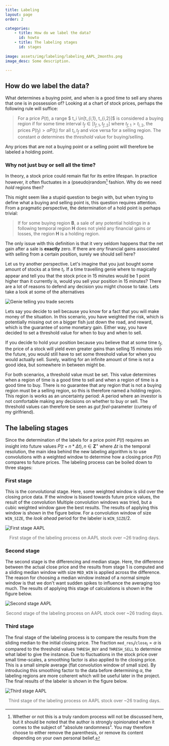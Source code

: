 ```yaml
---
title: Labeling
layout: page
order: 2

categories:
    - title: How do we label the data?
      id: howto
    - title: The labeling stages
      id: stages
      
image: assets/img/labeling/labeling_AAPL_2months.png
image_desc: Some description.

---
```

<style>
  .small_vspace {
     margin-bottom: 5mm;
  }
</style>

<div id="howto">
</div>

## How do we label the data?
What determines a buying point, and when is a good time to sell any shares that one is in possession of? 
Looking at a chart of stock prices, perhaps the following rule will suffice:

>For a price $P(t)$, a range $ t_i \in[t_{i,1}, t_{i,2}]$ is considered a buying region if for some time interval
>$t_f \in [t_{f,1}, t_{f,2}]$ where $t_{f,1} > t_{i,2}$, the prices $P(t_f) > \alpha P(t_i)$ for all $t_i, t_f$ and vice versa for a
>selling region. The constant $\alpha$ determines the $\textit{threshold}$ value for buying/selling. 

Any prices that are not a buying point or a selling point will therefore be labeled a holding point.

### Why not just buy or sell all the time?
In theory, a stock price could remain flat for its entire lifespan. In practice however, it often fluctuates in a
(pseudo)random[^1] fashion. Why do we need *hold* regions then?

This might seem like a stupid question to begin with, but when trying to define what a buying and selling point is,
this question requires attention. From a pragmatic perspective, the determination of a hold point is perhaps trivial:
>If for some buying region $\mathbf{B}$, a sale of any potential holdings in a following temporal region $\mathbf{H}$ does 
>not yield any financial gains or losses, the region $\mathbf{H}$ is a holding region.

The only issue with this definition is that it very seldom happens that the net gain after a sale is **exactly** zero.
If there are *any* financial gains associated with selling from a certain position, surely we should sell here?

Let us try another perspective. Let's imagine that you just bought some amount of stocks at a time $t_i$. If a time travelling 
genie where to magically appear and tell you that the stock price in 15 minutes would be 1 point higher than it currently is, 
would you sell your position in 15 minutes? There are a lot of reasons to defend any decision you might choose to take.
Lets take a look at some of the alternatives

![Genie telling you trade secrets](assets/img/labeling/genie.png)

Lets say you decide to sell because you know for a fact that you will make money of the situation. 
In this scenario, you have weighted the risk, which is potentially missing out on a bigger fish just down the road,
and reward, which is the guarantee of some monetary gain. Either way, you have decided to set a threshold value for when
to buy and when to sell.

If you decide to hold your position because you believe that at some time $t_f$, the price of a stock will yield even
greater gains than selling 15 minutes into the future, you would still have to set some threshold value
for when you would actually sell. Surely, waiting for an infinite amount of time is not a good idea, but somewhere in
between might be.

For both scenarios, a threshold value must be set. This value determines when a region of time is a good time to sell and 
when a region of time is a good time to buy. There is no guarantee that any region that is not a buying region must be a selling
region, so this is therefore named a holding region. This region is works as an uncertainty period: A period where an
investor is not comfortable making any decisions on whether to buy or sell. The threshold values can therefore be seen as
*gut feel*-parameter (curtesy of my girlfriend).


<div id="stages">
</div>

## The labeling stages 
Since the determination of the labels for a price point $P(t)$ requires an insight into future values
$P(t+n*\Delta t), n \in \mathbf{Z}^+$ where $\Delta t$ is the temporal resolution, the main idea behind the new labeling 
algorithm is to use convolutions with a weighted window to determine how a closing price $P(t)$ compares to future 
prices. The labeling process can be boiled down to three stages:

### First stage
This is the convolutional stage. Here, some weighted window is slid over the closing price data. If the window is biased
towards future price values, the result of the convolution
Multiple convolution windows was tried, but a cubic weighted window gave the best results. 
The results of applying this window is shown in the figure below. 
For a convolution window of size $\texttt{WIN\_SIZE}$, the $\textit{look ahead}$ period for the labeler is
$\texttt{WIN\_SIZE}/2$. 

![First stage AAPL](assets/img/labeling/conv_AAPL_1.png)
<div style="text-align:center;color:dimgray" class="small_vspace">
First stage of the labeling process on AAPL stock over ~26 trading days.
</div>


### Second stage
The second stage is the differencing and median stage. Here, the difference between the actual close price and the results
from stage 1 is computed and a sliding median window with size $\texttt{MED_WIN}$ is applied across the difference. The reason
for choosing a median window instead of a normal simple window is that we don't want sudden spikes to influence the averaging
too much. The results of applying this stage of calculations is shown in the figure below.

![Second stage AAPL](assets/img/labeling/conv_AAPL_2.png)
<div style="text-align:center;color:dimgray" class="small_vspace">
Second stage of the labeling process on AAPL stock over ~26 trading days.
</div>

### Third stage
The final stage of the labeling process is to compare the results from the sliding median to the initial closing price.
The fraction $\texttt{med_res}_i / \texttt{close}_i = \alpha$ is compared to the threshold values $\texttt{THRESH_BUY}$
and $\texttt{THRESH_SELL}$ to determine what label to give the instance. 
Due to fluctuations in the stock price over small time-scales, a smoothing factor is also applied to the closing price.
This is a small simple average (flat convolution window of small size). By introducing this smoothing factor to the data before
determining $\alpha$, the labeling regions are more coherent which will be useful later in the project.
The final results of the labeler is shown in the figure below.

![Third stage AAPL](assets/img/labeling/conv_AAPL_3.png)
<div style="text-align:center;color:dimgray" class="small_vspace">
Third stage of the labeling process on AAPL stock over ~26 trading days.
</div>


[^1]: Whether or not this is a truly random process will not be discussed here, but it should be noted that the
    author is strongly opinionated when it comes to the subject of "absolute randomness". You may therefore choose to either
    remove the parenthesis, or remove its content depending on your own personal belief.
